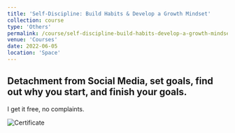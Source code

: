 ```yaml
---
title: 'Self-Discipline: Build Habits & Develop a Growth Mindset'
collection: course
type: 'Others'
permalink: /course/self-discipline-build-habits-develop-a-growth-mindset
venue: 'Courses'
date: 2022-06-05
location: 'Space'
---
```


## Detachment from Social Media, set goals, find out why you start, and finish your goals.

I get it free, no complaints.

![Certificate](https://udemy-certificate.s3.amazonaws.com/image/UC-e713d1c2-a9ce-4878-b887-d7148daea76f.jpg?v=1651429781000)
